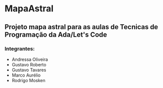 # MapaAstral

## Projeto mapa astral para as aulas de Tecnicas de Programação da Ada/Let's Code

### Integrantes:
- Andressa Oliveira
- Gustavo Roberto
- Gustavo Tavares
- Marco Aurélio
- Rodrigo Mosken
